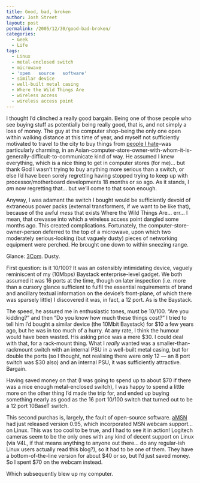 ```yaml
---
title: Good, bad, broken
author: Josh Street
layout: post
permalink: /2005/12/30/good-bad-broken/
categories:
  - Geek
  - Life
tags:
  - Linux
  - metal-enclosed switch
  - microwave
  - 'open   source   software'
  - similar device
  - well-built metal casing
  - Where the Wild Things Are
  - wireless access
  - wireless access point
---
```

I thought I&#8217;d clinched a really good bargain. Being one of those people who see buying stuff as potentially being really good, that is, and not simply a loss of money. The guy at the computer shop&#8211;being the only one open within walking distance at this time of year, and myself not sufficiently motivated to travel to the city to buy things from [people I hate][1]&#8211;was particularly charming, in an Asian-computer-store-owner-with-whom-it-is-generally-difficult-to-communicate kind of way. He assumed I knew everything, which is a nice thing to get in computer stores (for me)&#8230; but thank God I wasn&#8217;t trying to buy anything more serious than a switch, or else I&#8217;d have been sorely regretting having stopped trying to keep up with processor/motherboard developments 18 months or so ago. As it stands, I *am* now regretting that&#8230; but we&#8217;ll come to that soon enough.

Anyway, I was adamant the switch I bought would be sufficiently devoid of extraneous power packs (external transformers, if we want to be like that), because of the awful *mess* that exists Where the Wild Things Are&#8230; err&#8230; I mean, that crevasse into which a wireless access point dangled some months ago. This created complications. Fortunately, the computer-store-owner-person deferred to the top of a microwave, upon which two moderately serious-looking (but vaguely dusty) pieces of networking equipment were perched. He brought one down to within sneezing range.

Glance: [3Com][2]. Dusty.

First question: is it 10/100? It was an ostensibly intimidating device, vaguely reminiscent of my (10Mbps) Baystack enterprise-level gadget. We both assumed it was 16 ports at the time, though on later inspection (i.e. more than a cursory glance sufficient to fulfil the essential requirements of brand and ancillary textual information on the device&#8217;s front-plane, of which there was sparsely little) I discovered it was, in fact, a 12 port. As is the Baystack.

The speed, he assured me in enthusiastic tones, must be 10/100. &#8220;Are you kidding?&#8221; and then &#8220;Do you know how much these things cost?&#8221; I tried to tell him I&#8217;d bought a similar device (the 10Mbit Baystack) for $10 a few years ago, but he was in too much of a hurry. At any rate, I think the humour would have been wasted. His asking price was a mere $30. I could deal with that, for a rack-mount thing. What I *really* wanted was a smaller-than-rackmount switch with an internal PSU in a well-built metal casing, but for double the ports (so I thought, not realising there were only 12 &#8212; an 8 port switch was $30 also) and an internal PSU, it was sufficiently attractive. Bargain.

Having saved money on that (I was going to spend up to about $70 if there was a nice enough metal-enclosed switch), I was happy to spend a little more on the other thing I&#8217;d made the trip for, and ended up buying something nearly as good as the 16 port 10/100 switch that turned out to be a 12 port 10BaseT switch.

This second purchas is, largely, the fault of open-source software. [aMSN][3] had just released version 0.95, which incorporated MSN webcam support&#8230; on Linux. This was too cool to be true, and I had to see it in action! Logitech cameras seem to be the only ones with any kind of decent support on Linux (via V4L, if that means anything to anyone out there&#8230; do any regular-ish Linux users actually read this blog?), so it had to be one of them. They have a bottom-of-the-line version for about $40 or so, but I&#8217;d just saved money. So I spent $70 on the webcam instead.

Which subsequently blew up my computer.

 [1]: http://www.cworld.com.au/
 [2]: http://www.3com.com/products/en_US/detail.jsp?tab=support&pathtype=support&sku=3C16670A-US
 [3]: http://amsn.sourceforge.net/
